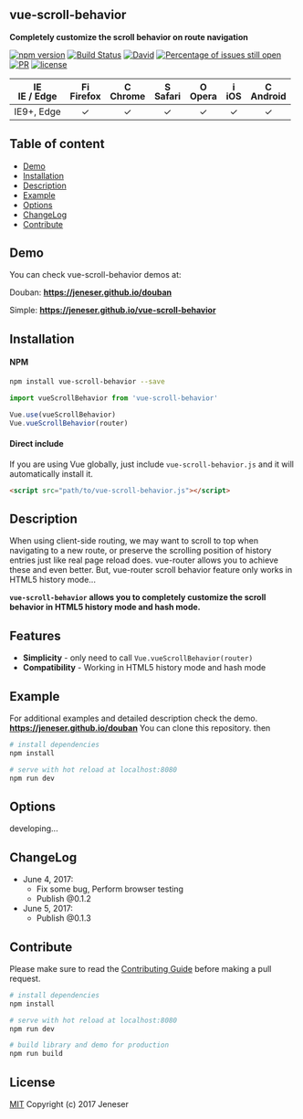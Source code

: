 ## vue-scroll-behavior

**Completely customize the scroll behavior on route navigation**

[![npm version](https://badge.fury.io/js/vue-scroll-behavior.svg)](https://badge.fury.io/js/vue-scroll-behavior) [![Build Status](https://travis-ci.org/jeneser/vue-scroll-behavior.svg?branch=master)](https://travis-ci.org/jeneser/vue-scroll-behavior) [![David](https://img.shields.io/david/expressjs/express.svg?style=flat-square)](https://github.com/jeneser/douban) [![Percentage of issues still open](http://isitmaintained.com/badge/open/jeneser/vue-scroll-behavior.svg)](http://isitmaintained.com/project/jeneser/vue-scroll-behavior "Percentage of issues still open") [![PR](https://img.shields.io/badge/PR-welcome-brightgreen.svg)](https://github.com/jeneser/vue-scroll-behavior/pulls) [![license](https://img.shields.io/badge/license-MIT-brightgreen.svg)](https://github.com/jeneser/vue-scroll-behavior/blob/master/LICENSE)

| [<img src="https://raw.githubusercontent.com/godban/browsers-support-badges/master/src/images/edge.png" alt="IE / Edge" width="16px" height="16px" />](http://godban.github.io/browsers-support-badges/)</br>IE / Edge | [<img src="https://raw.githubusercontent.com/godban/browsers-support-badges/master/src/images/firefox.png" alt="Firefox" width="16px" height="16px" />](http://godban.github.io/browsers-support-badges/)</br>Firefox | [<img src="https://raw.githubusercontent.com/godban/browsers-support-badges/master/src/images/chrome.png" alt="Chrome" width="16px" height="16px" />](http://godban.github.io/browsers-support-badges/)</br>Chrome | [<img src="https://raw.githubusercontent.com/godban/browsers-support-badges/master/src/images/safari.png" alt="Safari" width="16px" height="16px" />](http://godban.github.io/browsers-support-badges/)</br>Safari | [<img src="https://raw.githubusercontent.com/godban/browsers-support-badges/master/src/images/opera.png" alt="Opera" width="16px" height="16px" />](http://godban.github.io/browsers-support-badges/)</br>Opera | [<img src="https://raw.githubusercontent.com/godban/browsers-support-badges/master/src/images/safari-ios.png" alt="iOS Safari" width="16px" height="16px" />](http://godban.github.io/browsers-support-badges/)</br>iOS | [<img src="https://raw.githubusercontent.com/godban/browsers-support-badges/master/src/images/chrome-android.png" alt="Chrome for Android" width="16px" height="16px" />](http://godban.github.io/browsers-support-badges/)</br>Android |
|:---------:|:---------:|:---------:|:---------:|:---------:|:---------:|:---------:|
| IE9+, Edge| &check;| &check; | &check; | &check; | &check; | &check;


## Table of content

- [Demo](#demo)
- [Installation](#installation)
- [Description](#description)
- [Example](#example)
- [Options](#options)
- [ChangeLog](#ChangeLog)
- [Contribute](#Contribute)

## Demo
You can check vue-scroll-behavior demos at:

Douban: **https://jeneser.github.io/douban**

Simple: **https://jeneser.github.io/vue-scroll-behavior**

## Installation

#### NPM
```bash
npm install vue-scroll-behavior --save
```

```javascript
import vueScrollBehavior from 'vue-scroll-behavior'

Vue.use(vueScrollBehavior)
Vue.vueScrollBehavior(router)
```

#### Direct include

If you are using Vue globally, just include `vue-scroll-behavior.js` and it will automatically install it.

```html
<script src="path/to/vue-scroll-behavior.js"></script>
```

## Description

When using client-side routing, we may want to scroll to top when navigating to a new route, or preserve the scrolling position of history entries just like real page reload does. vue-router allows you to achieve these and even better. But, vue-router scroll behavior feature only works in HTML5 history mode...

**`vue-scroll-behavior` allows you to completely customize the scroll behavior in HTML5 history mode and hash mode.**

## Features

* **Simplicity** - only need to call `Vue.vueScrollBehavior(router)`
* **Compatibility** - Working in HTML5 history mode and hash mode

## Example

For additional examples and detailed description check the demo. **https://jeneser.github.io/douban**
You can clone this repository. then
```bash
# install dependencies
npm install

# serve with hot reload at localhost:8080
npm run dev
```

## Options

developing...

## ChangeLog

- June 4, 2017:
  - Fix some bug, Perform browser testing
  - Publish @0.1.2
- June 5, 2017:
  - Publish @0.1.3

## Contribute

Please make sure to read the [Contributing Guide](https://github.com/jeneser/vue-scroll-behavior/blob/master/CONTRIBUTING.md) before making a pull request.

```bash
# install dependencies
npm install

# serve with hot reload at localhost:8080
npm run dev

# build library and demo for production
npm run build
```

## License

[MIT](https://github.com/jeneser/douban/blob/master/LICENSE) Copyright (c) 2017 Jeneser
